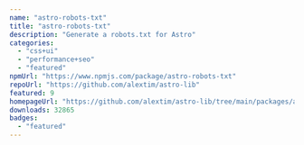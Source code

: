 ```yaml
---
name: "astro-robots-txt"
title: "astro-robots-txt"
description: "Generate a robots.txt for Astro"
categories:
  - "css+ui"
  - "performance+seo"
  - "featured"
npmUrl: "https://www.npmjs.com/package/astro-robots-txt"
repoUrl: "https://github.com/alextim/astro-lib"
featured: 9
homepageUrl: "https://github.com/alextim/astro-lib/tree/main/packages/astro-robots-txt#readme"
downloads: 32865
badges:
  - "featured"
---
```

